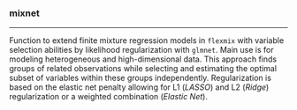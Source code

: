 ### **mixnet**
<hr>

Function to extend finite mixture regression models in `flexmix` with variable selection abilities by likelihood regularization with `glmnet`. Main use is for modeling heterogeneous and high-dimensional data. 
This approach finds groups of related observations while selecting and estimating the optimal subset of variables within these groups independently. Regularization is based on the elastic net penalty allowing for L1 (*LASSO*) and L2 (*Ridge*) regularization or a weighted combination (*Elastic Net*). 
